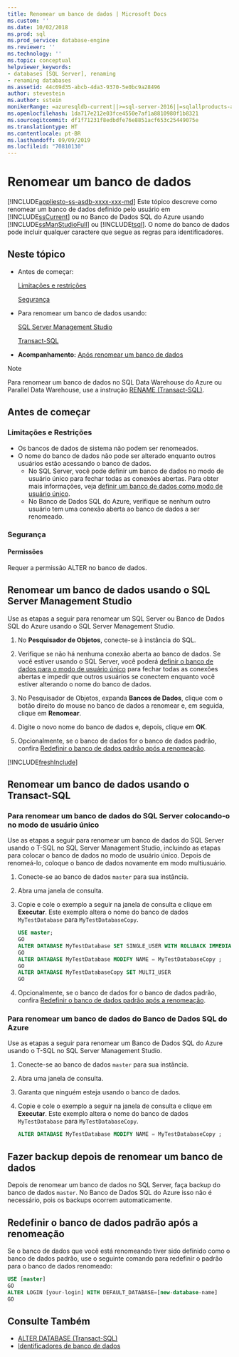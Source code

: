 ```yaml
---
title: Renomear um banco de dados | Microsoft Docs
ms.custom: ''
ms.date: 10/02/2018
ms.prod: sql
ms.prod_service: database-engine
ms.reviewer: ''
ms.technology: ''
ms.topic: conceptual
helpviewer_keywords:
- databases [SQL Server], renaming
- renaming databases
ms.assetid: 44c69d35-abcb-4da3-9370-5e0bc9a28496
author: stevestein
ms.author: sstein
monikerRange: =azuresqldb-current||>=sql-server-2016||=sqlallproducts-allversions||>=sql-server-linux-2017||=azuresqldb-mi-current
ms.openlocfilehash: 1da717e212e03fce4550e7af1a8810980f1b8321
ms.sourcegitcommit: df1f71231f8edbdfe76e8851acf653c25449075e
ms.translationtype: HT
ms.contentlocale: pt-BR
ms.lasthandoff: 09/09/2019
ms.locfileid: "70810130"
---
```

# <a name="rename-a-database"></a>Renomear um banco de dados

[!INCLUDE[appliesto-ss-asdb-xxxx-xxx-md](../../includes/appliesto-ss-asdb-xxxx-xxx-md.md)]
  Este tópico descreve como renomear um banco de dados definido pelo usuário em [!INCLUDE[ssCurrent](../../includes/sscurrent-md.md)] ou no Banco de Dados SQL do Azure usando [!INCLUDE[ssManStudioFull](../../includes/ssmanstudiofull-md.md)] ou [!INCLUDE[tsql](../../includes/tsql-md.md)]. O nome do banco de dados pode incluir qualquer caractere que segue as regras para identificadores.  
  
## <a name="in-this-topic"></a>Neste tópico
  
- Antes de começar:  
  
     [Limitações e restrições](#limitations-and-restrictions)  
  
     [Segurança](#security)  
  
- Para renomear um banco de dados usando:  
  
     [SQL Server Management Studio](#rename-a-database-using-sql-server-management-studio)  
  
     [Transact-SQL](#rename-a-database-using-transact-sql)  
  
- **Acompanhamento:**  [Após renomear um banco de dados](#backup-after-renaming-a-database)  

> [!NOTE]
> Para renomear um banco de dados no SQL Data Warehouse do Azure ou Parallel Data Warehouse, use a instrução [RENAME (Transact-SQL)](../../t-sql/statements/rename-transact-sql.md).
  
## <a name="before-you-begin"></a>Antes de começar
  
### <a name="limitations-and-restrictions"></a>Limitações e Restrições  
  
- Os bancos de dados de sistema não podem ser renomeados.
- O nome do banco de dados não pode ser alterado enquanto outros usuários estão acessando o banco de dados. 
  - No SQL Server, você pode definir um banco de dados no modo de usuário único para fechar todas as conexões abertas. Para obter mais informações, veja [definir um banco de dados como modo de usuário único](../../relational-databases/databases/set-a-database-to-single-user-mode.md).
  - No Banco de Dados SQL do Azure, verifique se nenhum outro usuário tem uma conexão aberta ao banco de dados a ser renomeado.
  
### <a name="security"></a>Segurança  
  
#### <a name="permissions"></a>Permissões

Requer a permissão ALTER no banco de dados.  
  
## <a name="rename-a-database-using-sql-server-management-studio"></a>Renomear um banco de dados usando o SQL Server Management Studio

Use as etapas a seguir para renomear um SQL Server ou Banco de Dados SQL do Azure usando o SQL Server Management Studio.

  
1. No **Pesquisador de Objetos**, conecte-se à instância do SQL.  
  
2. Verifique se não há nenhuma conexão aberta ao banco de dados. Se você estiver usando o SQL Server, você poderá [definir o banco de dados para o modo de usuário único](../../relational-databases/databases/set-a-database-to-single-user-mode.md) para fechar todas as conexões abertas e impedir que outros usuários se conectem enquanto você estiver alterando o nome do banco de dados.  
  
3. No Pesquisador de Objetos, expanda **Bancos de Dados**, clique com o botão direito do mouse no banco de dados a renomear e, em seguida, clique em **Renomear**.  
  
4. Digite o novo nome do banco de dados e, depois, clique em **OK**.  
  
5. Opcionalmente, se o banco de dados for o banco de dados padrão, confira [Redefinir o banco de dados padrão após a renomeação](#reset-your-default-database-after-rename).

[!INCLUDE[freshInclude](../../includes/paragraph-content/fresh-note-steps-feedback.md)]

## <a name="rename-a-database-using-transact-sql"></a>Renomear um banco de dados usando o Transact-SQL  
  
### <a name="to-rename-a-sql-server-database-by-placing-it-in-single-user-mode"></a>Para renomear um banco de dados do SQL Server colocando-o no modo de usuário único

Use as etapas a seguir para renomear um banco de dados do SQL Server usando o T-SQL no SQL Server Management Studio, incluindo as etapas para colocar o banco de dados no modo de usuário único. Depois de renomeá-lo, coloque o banco de dados novamente em modo multiusuário.
  
1. Conecte-se ao banco de dados `master` para sua instância.  
2. Abra uma janela de consulta.  
3. Copie e cole o exemplo a seguir na janela de consulta e clique em **Executar**. Este exemplo altera o nome do banco de dados `MyTestDatabase` para `MyTestDatabaseCopy`.
  
   ```sql
   USE master;  
   GO  
   ALTER DATABASE MyTestDatabase SET SINGLE_USER WITH ROLLBACK IMMEDIATE
   GO
   ALTER DATABASE MyTestDatabase MODIFY NAME = MyTestDatabaseCopy ;
   GO  
   ALTER DATABASE MyTestDatabaseCopy SET MULTI_USER
   GO
   ```  

4. Opcionalmente, se o banco de dados for o banco de dados padrão, confira [Redefinir o banco de dados padrão após a renomeação](#reset-your-default-database-after-rename).

### <a name="to-rename-an-azure-sql-database-database"></a>Para renomear um banco de dados do Banco de Dados SQL do Azure

Use as etapas a seguir para renomear um Banco de Dados SQL do Azure usando o T-SQL no SQL Server Management Studio.
  
1. Conecte-se ao banco de dados `master` para sua instância.  
2. Abra uma janela de consulta.
3. Garanta que ninguém esteja usando o banco de dados.
4. Copie e cole o exemplo a seguir na janela de consulta e clique em **Executar**. Este exemplo altera o nome do banco de dados `MyTestDatabase` para `MyTestDatabaseCopy`.
  
   ```sql
   ALTER DATABASE MyTestDatabase MODIFY NAME = MyTestDatabaseCopy ;
   ```  

## <a name="backup-after-renaming-a-database"></a>Fazer backup depois de renomear um banco de dados  

Depois de renomear um banco de dados no SQL Server, faça backup do banco de dados `master`. No Banco de Dados SQL do Azure isso não é necessário, pois os backups ocorrem automaticamente.  
  
## <a name="reset-your-default-database-after-rename"></a>Redefinir o banco de dados padrão após a renomeação

Se o banco de dados que você está renomeando tiver sido definido como o banco de dados padrão, use o seguinte comando para redefinir o padrão para o banco de dados renomeado:


```sql
USE [master]
GO
ALTER LOGIN [your-login] WITH DEFAULT_DATABASE=[new-database-name]
GO
```


## <a name="see-also"></a>Consulte Também

- [ALTER DATABASE (Transact-SQL)](../../t-sql/statements/alter-database-transact-sql.md)
- [Identificadores de banco de dados](../../relational-databases/databases/database-identifiers.md)  
